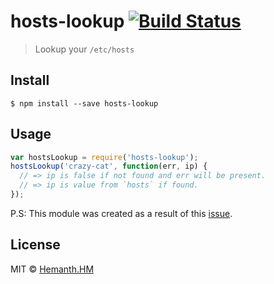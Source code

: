 # hosts-lookup [![Build Status](https://travis-ci.org/hemanth/hosts-lookup.svg?branch=master)](https://travis-ci.org/hemanth/hosts-lookup)

> Lookup your `/etc/hosts`


## Install

```
$ npm install --save hosts-lookup
```


## Usage

```js
var hostsLookup = require('hosts-lookup');
hostsLookup('crazy-cat', function(err, ip) {
  // => ip is false if not found and err will be present.
  // => ip is value from `hosts` if found.
});
```
P.S: This module was created as a result of this [issue](https://github.com/sindresorhus/module-requests/issues/13).

## License

MIT © [Hemanth.HM](http://h3manth.com)
